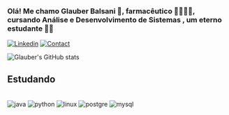 ### Olá! Me chamo Glauber Balsani 👋, farmacêutico 🧑‍🔬💉💊, cursando Análise e Desenvolvimento de Sistemas , um eterno estudante 👨‍🎓


[![Linkedin](https://img.shields.io/badge/LinkedIn-0077B5?style=for-the-badge&logo=linkedin&logoColor=white)](https://www.linkedin.com/in/glauber-balsani-b2800241/)
[![Contact ](https://img.shields.io/badge/Microsoft_Outlook-0078D4?style=for-the-badge&logo=microsoft-outlook&logoColor=white)](glauber_29@hotmail.com)

![Glauber's GitHub stats](https://github-readme-stats.vercel.app/api?username=GlauberBalsani&show_icons=true&theme=radical)



## Estudando
<div style="display: inline_block"><br/>
    <img align="center" alt="java" src="https://img.shields.io/badge/Java-ED8B00?style=for-the-badge&logo=java&logoColor=white">
    <img align="center" alt="python" src="https://img.shields.io/badge/Python-14354C?style=for-the-badge&logo=python&logoColor=white">
    <img align="center" alt="linux" src="https://img.shields.io/badge/Linux-FCC624?style=for-the-badge&logo=linux&logoColor=black">
    <img align="center" alt="postgre" src="https://img.shields.io/badge/PostgreSQL-316192?style=for-the-badge&logo=postgresql&logoColor=white">
    <img align="center" alt="mysql" src="https://img.shields.io/badge/MySQL-00000F?style=for-the-badge&logo=mysql&logoColor=white">

</div>
